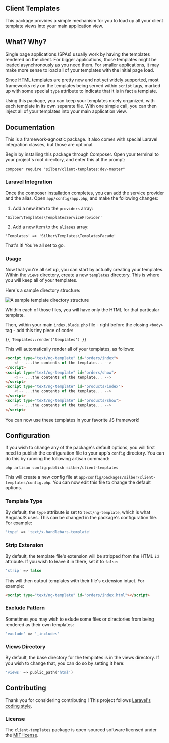 ## Client Templates

This package provides a simple mechanism for you to load up all your client template views into your main application view.

## What? Why?

Single page applications (SPAs) usually work by having the templates rendered on the client. For bigger applications, those templates might be loaded asynchronously as you need them. For smaller applications, it may make more sense to load all of your templates with the initial page load.

Since [HTML templates](https://developer.mozilla.org/en-US/docs/Web/HTML/Element/template) are pretty new and [not yet widely supported](http://caniuse.com/#search=templates), most frameworks rely on the templates being served within `script` tags, marked up with some special `type` attribute to indicate that it is in fact a template.

Using this package, you can keep your templates nicely organized, with each template in its own separate file. With one simple call, you can then inject all of your templates into your main application view.

## Documentation

This is a framework-agnostic package. It also comes with special Laravel integration classes, but those are optional.

Begin by installing this package through Composer. Open your terminal to your project's root directory, and enter this at the prompt:

    composer require "silber/client-templates:dev-master"

### Laravel Integration

Once the composer installation completes, you can add the service provider and the alias. Open `app/config/app.php`, and make the following changes:

1) Add a new item to the `providers` array:

```
'Silber\Templates\TemplatesServiceProvider'
```

2) Add a new item to the `aliases` array:

```
'Templates' => 'Silber\Templates\TemplatesFacade'
```

That's it! You're all set to go.

### Usage

Now that you're all set up, you can start by actually creating your templates. Within the `views` directory, create a new `templates` directory. This is where you will keep all of your templates.

Here's a sample directory structure:

![A sample template directory structure](http://i.imgur.com/HYxsTzK.png)

Whithin each of those files, you will have only the HTML for that particular template.

Then, within your main `index.blade.php` file - right before the closing `<body>` tag - add this tiny piece of code:

```
{{ Templates::render('templates') }}
```

This will automatically render all of your templates, as follows:

```html
<script type="text/ng-template" id="orders/index">
	<!-- ...the contents of the template... -->
</script>
<script type="text/ng-template" id="orders/show">
	<!-- ...the contents of the template... -->
</script>
<script type="text/ng-template" id="products/index">
	<!-- ...the contents of the template... -->
</script>
<script type="text/ng-template" id="products/show">
	<!-- ...the contents of the template... -->
</script>
```

You can now use these templates in your favorite JS framework!

## Configuration

If you wish to change any of the package's default options, you will first need to publish the configuration file to your app's `config` directory. You can do this by running the following artisan command:

```
php artisan config:publish silber/client-templates
```

This will create a new config file at `app/config/packages/silber/client-templates/config.php`. You can now edit this file to change the default options.

### Template Type

By default, the `type` attribute is set to `text/ng-template`, which is what AngularJS uses. This can be changed in the package's configuration file. For example:

```php
'type' => 'text/x-handlebars-template'
```

### Strip Extension

By default, the template file's extension will be stripped from the HTML `id` attribute. If you wish to leave it in there, set it to `false`:

```php
'strip' => false
```

This will then output templates with their file's extension intact. For example:

```html
<script type="text/ng-template" id="orders/index.html"></script>
```

### Exclude Pattern

Sometimes you may wish to exlude some files or directories from being rendered as their own templates:

```php
'exclude' => '_includes'
```

### Views Directory

By default, the base directory for the templates is in the views directory. If you wish to change that, you can do so by setting it here:

```php
'views' => public_path('html')
```

## Contributing

Thank you for considering contributing ! This project follows [Laravel's coding style](http://laravel.com/docs/4.2/contributions#coding-style).

### License

The `client-templates` package is open-sourced software licensed under the [MIT license](http://opensource.org/licenses/MIT).
